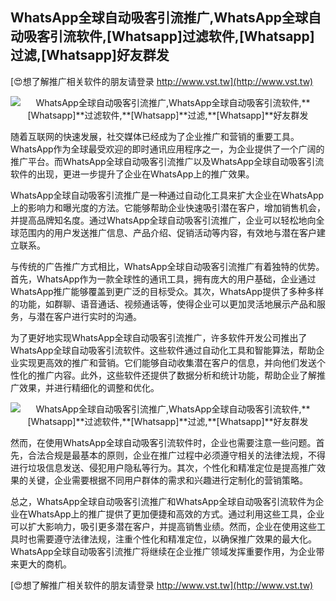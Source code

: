 ## **WhatsApp全球自动吸客引流推广,WhatsApp全球自动吸客引流软件,**[Whatsapp]**过滤软件,**[Whatsapp]**过滤,**[Whatsapp]**好友群发**

[😍想了解推广相关软件的朋友请登录 http://www.vst.tw](http://www.vst.tw)

 <center><img src="https://vst.tw/MP4/tuiguang/png/0.png" alt="WhatsApp全球自动吸客引流推广,WhatsApp全球自动吸客引流软件,**[Whatsapp]**过滤软件,**[Whatsapp]**过滤,**[Whatsapp]**好友群发"></center>

随着互联网的快速发展，社交媒体已经成为了企业推广和营销的重要工具。WhatsApp作为全球最受欢迎的即时通讯应用程序之一，为企业提供了一个广阔的推广平台。而WhatsApp全球自动吸客引流推广以及WhatsApp全球自动吸客引流软件的出现，更进一步提升了企业在WhatsApp上的推广效果。

WhatsApp全球自动吸客引流推广是一种通过自动化工具来扩大企业在WhatsApp上的影响力和曝光度的方法。它能够帮助企业快速吸引潜在客户，增加销售机会，并提高品牌知名度。通过WhatsApp全球自动吸客引流推广，企业可以轻松地向全球范围内的用户发送推广信息、产品介绍、促销活动等内容，有效地与潜在客户建立联系。

与传统的广告推广方式相比，WhatsApp全球自动吸客引流推广有着独特的优势。首先，WhatsApp作为一款全球性的通讯工具，拥有庞大的用户基础，企业通过WhatsApp推广能够覆盖到更广泛的目标受众。其次，WhatsApp提供了多种多样的功能，如群聊、语音通话、视频通话等，使得企业可以更加灵活地展示产品和服务，与潜在客户进行实时的沟通。

为了更好地实现WhatsApp全球自动吸客引流推广，许多软件开发公司推出了WhatsApp全球自动吸客引流软件。这些软件通过自动化工具和智能算法，帮助企业实现更高效的推广和营销。它们能够自动收集潜在客户的信息，并向他们发送个性化的推广内容。此外，这些软件还提供了数据分析和统计功能，帮助企业了解推广效果，并进行精细化的调整和优化。

 <center><img src="https://vst.tw/MP4/tuiguang/png/1.png" alt="WhatsApp全球自动吸客引流推广,WhatsApp全球自动吸客引流软件,**[Whatsapp]**过滤软件,**[Whatsapp]**过滤,**[Whatsapp]**好友群发"></center>

然而，在使用WhatsApp全球自动吸客引流软件时，企业也需要注意一些问题。首先，合法合规是最基本的原则，企业在推广过程中必须遵守相关的法律法规，不得进行垃圾信息发送、侵犯用户隐私等行为。其次，个性化和精准定位是提高推广效果的关键，企业需要根据不同用户群体的需求和兴趣进行定制化的营销策略。

总之，WhatsApp全球自动吸客引流推广和WhatsApp全球自动吸客引流软件为企业在WhatsApp上的推广提供了更加便捷和高效的方式。通过利用这些工具，企业可以扩大影响力，吸引更多潜在客户，并提高销售业绩。然而，企业在使用这些工具时也需要遵守法律法规，注重个性化和精准定位，以确保推广效果的最大化。WhatsApp全球自动吸客引流推广将继续在企业推广领域发挥重要作用，为企业带来更大的商机。

[😍想了解推广相关软件的朋友请登录 http://www.vst.tw](http://www.vst.tw)



